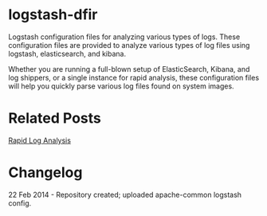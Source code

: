 logstash-dfir
=============

Logstash configuration files for analyzing various types of logs. These configuration files are provided to analyze various types of log files using logstash, elasticsearch, and kibana.

Whether you are running a full-blown setup of ElasticSearch, Kibana, and log shippers, or a single instance for rapid analysis, these configuration files will help you quickly parse various log files found on system images.

Related Posts
=============
[Rapid Log Analysis](http://www.505forensics.com/rapid-log-analysis/)

Changelog
=============

22 Feb 2014 - Repository created; uploaded apache-common logstash config.
